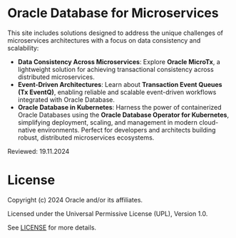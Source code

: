 # Oracle Database for Microservices

This site includes solutions designed to address the unique challenges of microservices architectures with a focus on data consistency and scalability:

- **Data Consistency Across Microservices**: Explore **Oracle MicroTx**, a lightweight solution for achieving transactional consistency across distributed microservices.
- **Event-Driven Architectures**: Learn about **Transaction Event Queues (Tx EventQ)**, enabling reliable and scalable event-driven workflows integrated with Oracle Database.
- **Oracle Database in Kubernetes**: Harness the power of containerized Oracle Databases using the **Oracle Database Operator for Kubernetes**, simplifying deployment, scaling, and management in modern cloud-native environments.
Perfect for developers and architects building robust, distributed microservices ecosystems.

Reviewed: 19.11.2024

# License

Copyright (c) 2024 Oracle and/or its affiliates.

Licensed under the Universal Permissive License (UPL), Version 1.0.

See [LICENSE](https://github.com/oracle-devrel/technology-engineering/blob/main/LICENSE) for more details.
